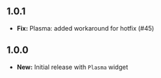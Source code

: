 ## 1.0.1

- **Fix:** Plasma: added workaround for hotfix (#45)

## 1.0.0

- **New:** Initial release with `Plasma` widget

